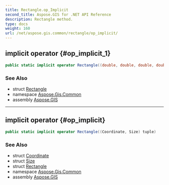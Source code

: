 ```yaml
---
title: Rectangle.op_Implicit
second_title: Aspose.GIS for .NET API Reference
description: Rectangle method. 
type: docs
weight: 160
url: /net/aspose.gis.common/rectangle/op_implicit/
---
```

## implicit operator {#op_implicit_1}

```csharp
public static implicit operator Rectangle((double, double, double, double) tuple)
```

### See Also

* struct [Rectangle](../)
* namespace [Aspose.Gis.Common](../../rectangle/)
* assembly [Aspose.GIS](../../../)

---

## implicit operator {#op_implicit}

```csharp
public static implicit operator Rectangle((Coordinate, Size) tuple)
```

### See Also

* struct [Coordinate](../../coordinate/)
* struct [Size](../../size/)
* struct [Rectangle](../)
* namespace [Aspose.Gis.Common](../../rectangle/)
* assembly [Aspose.GIS](../../../)


